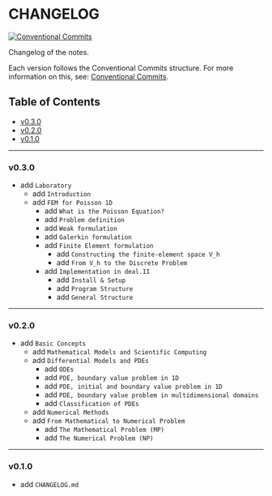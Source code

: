 <h1>CHANGELOG</h1>

[![Conventional Commits](https://img.shields.io/badge/Conventional%20Commits-1.0.0-%23FE5196?logo=conventionalcommits&logoColor=white)](https://conventionalcommits.org)

Changelog of the notes.

Each version follows the Conventional Commits structure. For more information on this, see: [Conventional Commits](https://www.conventionalcommits.org/en/v1.0.0/).


<h2>Table of Contents</h2>

- [v0.3.0](#v030)
- [v0.2.0](#v020)
- [v0.1.0](#v010)

--------------------

### v0.3.0

- add `Laboratory`
  - add `Introduction`
  - add `FEM for Poisson 1D`
    - add `What is the Poisson Equation?`
    - add `Problem definition`
    - add `Weak formulation`
    - add `Galerkin formulation`
    - add `Finite Element formulation`
      - add `Constructing the finite-element space V_h`
      - add `From V_h to the Discrete Problem`
    - add `Implementation in deal.II`
      - add `Install & Setup`
      - add `Program Structure`
      - add `General Structure`

--------------------

### v0.2.0

- add `Basic Concepts`
  - add `Mathematical Models and Scientific Computing`
  - add `Differential Models and PDEs`
    - add `ODEs`
    - add `PDE, boundary value problem in 1D`
    - add `PDE, initial and boundary value problem in 1D`
    - add `PDE, boundary value problem in multidimensional domains`
    - add `Classification of PDEs`
  - add `Numerical Methods`
  - add `From Mathematical to Numerical Problem`
    - add `The Mathematical Problem (MP)`
    - add `The Numerical Problem (NP)`

--------------------

### v0.1.0

- add `CHANGELOG.md`
